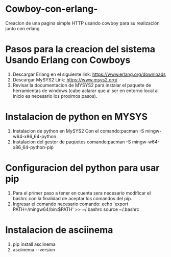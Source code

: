 # Cowboy-con-erlang-
Creacion de una pagina simple HTTP usando cowboy para su realización junto con erlang
# Pasos para la creacion del sistema Usando Erlang con Cowboys
1. Descargar Erlang en el siguiente link: https://www.erlang.org/downloads
2. Descargar MySYS2 Link: https://www.msys2.org/
3. Revisar la documentacion de MYSYS2 para instalar el paquete de herramientas de windows (cabe aclarar que al ser en entorno local al inicio es necesario los proximos pasos).
# Instalacion de python en MYSYS
1. Instalacion de python en MySYS2 Con el comando:pacman -S mingw-w64-x86_64-python
2. Instalacion del gestor de paquetes comando:pacman -S mingw-w64-x86_64-python-pip
# Configuracion del python para usar pip
1. Para el primer paso a tener en cuenta sera necesario modificar el bashrc con la finalidad de aceptar los comandos del pip.
2. Ingresar el comando necesario comando: echo 'export PATH=/mingw64/bin:$PATH' >> ~/.bashrc
source ~/.bashrc
# Instalacion de asciinema
1. pip install asciinema
2. asciinema --version

 
